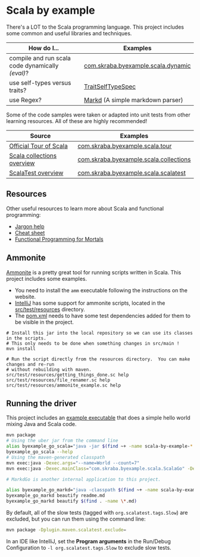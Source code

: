 Scala by example
==============================================================================

There's a LOT to the Scala programming language.  This project includes some common and useful
libraries and techniques.

| How do I...                                      | Examples                                                                                          |
|--------------------------------------------------|---------------------------------------------------------------------------------------------------|
| compile and run scala code dynamically _(eval)_? | [com.skraba.byexample.scala.dynamic](src/test/scala/com/skraba/byexample/scala/dynamic/)          |
| use self-types versus traits?                    | [TraitSelfTypeSpec](src/test/scala/com/skraba/byexample/scala/TraitSelfTypeSpec.scala)            |
| use Regex?                                       | [Markd](src/main/scala/com/skraba/byexample/scala/markd/MarkdGo.scala) (A simple markdown parser) |

Some of the code samples were taken or adapted into unit tests from other learning resources.  All
of these are highly recommended!

| Source                                                                                            | Examples                                                                                         |
|---------------------------------------------------------------------------------------------------|--------------------------------------------------------------------------------------------------|
| [Official Tour of Scala](https://docs.scala-lang.org/tour/tour-of-scala.html)                     | [com.skraba.byexample.scala.tour](src/test/scala/com/skraba/byexample/scala/tour/)               |
| [Scala collections overview](https://docs.scala-lang.org/overviews/collections/introduction.html) | [com.skraba.byexample.scala.collections](src/test/scala/com/skraba/byexample/scala/collections/) |
| [ScalaTest overview](https://www.scalatest.org/user_guide)                                        | [com.skraba.byexample.scala.scalatest](src/test/scala/com/skraba/byexample/scala/scalatest/)     |

Resources
------------------------------------------------------------------------------

Other useful resources to learn more about Scala and functional programming:

* [Jargon help](https://github.com/hemanth/functional-programming-jargon)
* [Cheat sheet](https://docs.scala-lang.org/cheatsheets/)
* [Functional Programming for Mortals](https://leanpub.com/fpmortals)

Ammonite
------------------------------------------------------------------------------

[Ammonite] is a pretty great tool for running scripts written in Scala.  This project includes some
examples.

* You need to install the `amm` executable following the instructions on the website.
* [IntelliJ](https://www.jetbrains.com/help/idea/work-with-scala-worksheet-and-ammonite.html) has
  some support for ammonite scripts, located in the [src/test/resources](src/test/resources) 
  directory.
* The [pom.xml](pom.xml) needs to have some test dependencies added for them to be visible in the
  project.

```
# Install this jar into the local repository so we can use its classes in the scripts.
# This only needs to be done when something changes in src/main !
mvn install

# Run the script directly from the resources directory.  You can make changes and re-run
# without rebuilding with maven.
src/test/resources/getting_things_done.sc help
src/test/resources/file_renamer.sc help
src/test/resources/ammonite_example.sc help
```

[Ammonite]: https://ammonite.io/

Running the driver
------------------------------------------------------------------------------

This project includes an [example executable](src/main/java/com/skraba/byexample/scala/JavaScalaGo.java)
that does a simple hello world mixing Java and Scala code.

```bash
mvn package
# Using the uber jar from the command line
alias byexample_go_scala="java -jar $(find ~+ -name scala-by-example-*.jar)"
byexample_go_scala --help
# Using the maven-generated classpath
mvn exec:java -Dexec.args="--name=World --count=7"
mvn exec:java -Dexec.mainClass="com.skraba.byexample.scala.ScalaGo" -Dexec.args="--name=world --count=7" 

# MarkdGo is another internal application to this project.

alias byexample_go_markd="java -classpath $(find ~+ -name scala-by-example-*.jar) com.skraba.byexample.scala.markd.MarkdGo"
byexample_go_markd beautify readme.md
byexample_go_markd beautify $(find . -name \*.md)
```

By default, all of the slow tests (tagged with `org.scalatest.tags.Slow`) are excluded, but you can run them using the command line:

```bash
mvn package -Dplugin.maven.scalatest.exclude=
```

In an IDE like IntelliJ, set the **Program arguments** in the Run/Debug Configuration to `-l org.scalatest.tags.Slow` to exclude slow tests.
